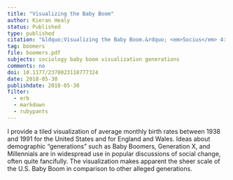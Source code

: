 ```yaml
---
title: "Visualizing the Baby Boom"
author: Kieran Healy
status: Published
type: published
citation: "&ldquo;Visualizing the Baby Boom.&rdquo; <em>Socius</em> 4: 1-2"
tag: boomers
file: boomers.pdf
subjects: sociology baby boom visualization generations
comments: no
doi: 10.1177/2378023118777324
date: 2018-05-30
publishdate: 2018-05-30
filter:
  - erb
  - markdown
  - rubypants
---
```

I provide a tiled visualization of average monthly birth rates between 1938 and 1991 for the United States and for England and Wales. Ideas about demographic “generations” such as Baby Boomers, Generation X, and Millennials are in widespread use in popular discussions of social change, often quite fancifully. The visualization makes apparent the sheer scale of the U.S. Baby Boom in comparison to other alleged generations.
